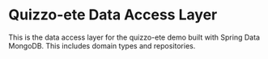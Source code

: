 Quizzo-ete Data Access Layer
=============================
This is the data access layer for the quizzo-ete demo built with Spring Data MongoDB. This includes domain types and repositories. 